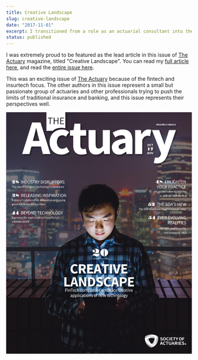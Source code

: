 ```yaml
---
title: Creative Landscape
slug: creative-landscape
date: "2017-11-01"
excerpt: I transitioned from a role as an actuarial consultant into the world of fintech a few years ago. The actuarial profession is relatively small and extremely specialized, but I believe actuarial methods and insights can play a significant role in the burgeoning fintech field. I wrote an article for <u>The Actuary</u> magazine summarizing the fintech landscape and the role that actuaries should be playing in it.
status: published
---
```


I was extremely proud to be featured as the lead article in this issue of <u>The Actuary</u> magazine, titled "Creative Landscape". You can read my <a href="https://theactuarymagazine.org/creative-landscape/">full article here</a>, and read the <a href="https://theactuarymagazine.org/wp-content/uploads/2017/10/act-2017-vol15-iss5.pdf">entire issue here</a>.

This was an exciting issue of <u>The Actuary</u> because of the fintech and insurtech focus. The other authors in this issue represent a small but passionate group of actuaries and other professionals trying to push the limits of traditional insurance and banking, and this issue represents their perspectives well.

<img src="src/assets/img/creative-landscape-cover.jpg">
